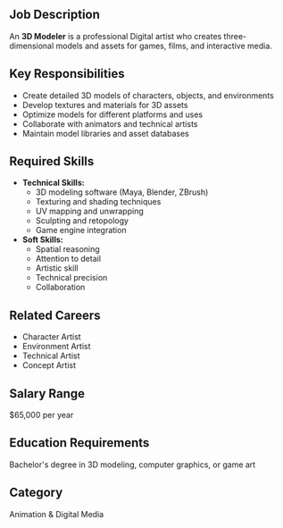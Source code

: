 ## Job Description
An **3D Modeler** is a professional Digital artist who creates three-dimensional models and assets for games, films, and interactive media.

## Key Responsibilities
- Create detailed 3D models of characters, objects, and environments
- Develop textures and materials for 3D assets
- Optimize models for different platforms and uses
- Collaborate with animators and technical artists
- Maintain model libraries and asset databases

## Required Skills
- **Technical Skills:**
  - 3D modeling software (Maya, Blender, ZBrush)
  - Texturing and shading techniques
  - UV mapping and unwrapping
  - Sculpting and retopology
  - Game engine integration
- **Soft Skills:**
  - Spatial reasoning
  - Attention to detail
  - Artistic skill
  - Technical precision
  - Collaboration

## Related Careers
- Character Artist
- Environment Artist
- Technical Artist
- Concept Artist

## Salary Range
$65,000 per year

## Education Requirements
Bachelor's degree in 3D modeling, computer graphics, or game art

## Category
Animation & Digital Media
